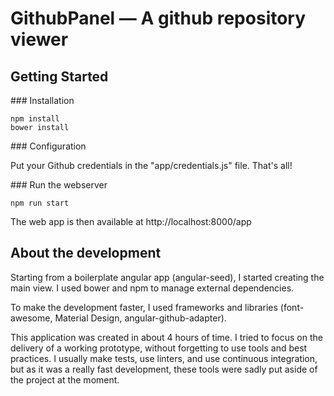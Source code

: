 # GithubPanel — A github repository viewer

## Getting Started

### Installation

```
npm install
bower install
```
### Configuration

Put your Github credentials in the "app/credentials.js" file. That's all!

### Run the webserver

```
npm run start
```

The web app is then available at http://localhost:8000/app

## About the development

Starting from a boilerplate angular app (angular-seed), I started creating the main view. I used bower and npm to manage external dependencies.

To make the development faster, I used frameworks and libraries (font-awesome, Material Design, angular-github-adapter).

This application was created in about 4 hours of time. I tried to focus on the delivery of a working prototype, without forgetting to use tools and best practices. I usually make tests, use linters, and use continuous integration, but as it was a really fast development, these tools were sadly put aside of the project at the moment.